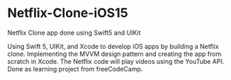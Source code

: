 # Netflix-Clone-iOS15
 Netflix Clone app done using Swift5 and UIKit
 
Using Swift 5, UIKit, and Xcode to develop iOS apps by building a Netflix clone. Implementing the MVVM design pattern and creating the app from scratch in Xcode. The Netflix code will play videos using the YouTube API. Done as learning project from freeCodeCamp.
